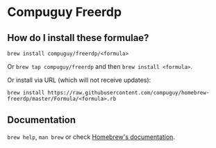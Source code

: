 # Compuguy Freerdp

## How do I install these formulae?
`brew install compuguy/freerdp/<formula>`

Or `brew tap compuguy/freerdp` and then `brew install <formula>`.

Or install via URL (which will not receive updates):

```
brew install https://raw.githubusercontent.com/compuguy/homebrew-freerdp/master/Formula/<formula>.rb
```

## Documentation
`brew help`, `man brew` or check [Homebrew's documentation](https://docs.brew.sh).
